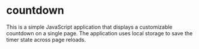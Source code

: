 # countdown

This is a simple JavaScript application that displays a customizable countdown
on a single page. The application uses local storage to save the timer state across page
reloads.
